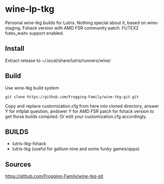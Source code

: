 # wine-lp-tkg
Personal wine-tkg builds for Lutris. Nothing special about it, based on wine-staging. Fshack version with AMD FSR community patch. FUTEX2 futex_waitv support enabled.

## Install
Extract release to ~/.local/share/lutris/runners/wine/

## Build
Use wine-tkg build system
```
git clone https://github.com/Frogging-Family/wine-tkg-git.git
```

Copy and replace customization.cfg from here into cloned directory, answer Y for mfplat question, andswer Y for AMD FSR patch for fshack version to get those builds compiled. Or edit your customization.cfg accordingly.

## BUILDS
- lutris-tkg-fshack
- lutris-tkg (useful for gallium nine and some funky games/apps)

## Sources
https://github.com/Frogging-Family/wine-tkg-git
